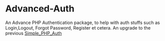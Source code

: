 # Advanced-Auth
An Advance PHP Authentication package, to help with auth stuffs such as Login,Logout, Forgot Password, Register et cetera. An upgrade to the previous <a href="kofacts/Simple_PHP_Auth">Simple_PHP_Auth</a>
